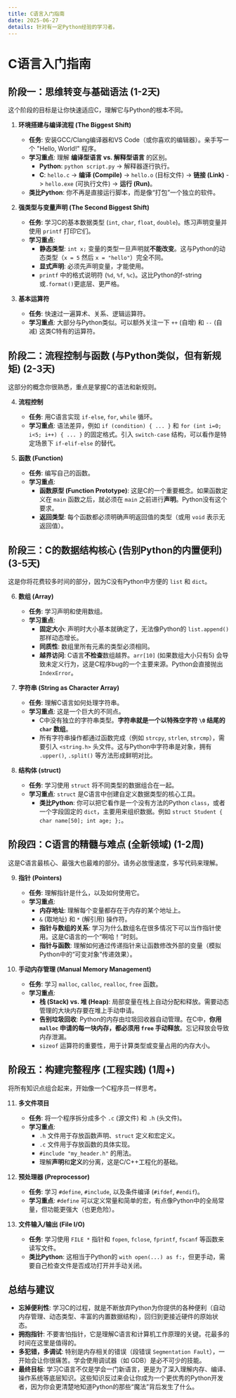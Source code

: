 ```yaml
---
title: C语言入门指南
date: 2025-06-27
details: 针对有一定Python经验的学习者。
---
```


# C语言入门指南

## 阶段一：思维转变与基础语法 (1-2天)

这个阶段的目标是让你快速适应C，理解它与Python的根本不同。

1.  **环境搭建与编译流程 (The Biggest Shift)**
    * **任务**: 安装GCC/Clang编译器和VS Code（或你喜欢的编辑器）。亲手写一个 "Hello, World!" 程序。
    * **学习重点**: 理解 **编译型语言 vs. 解释型语言** 的区别。
        * **Python**: `python script.py` -> 解释器逐行执行。
        * **C**: `hello.c` -> **编译 (Compile)** -> `hello.o` (目标文件) -> **链接 (Link)** -> `hello.exe` (可执行文件) -> **运行 (Run)**。
    * **类比Python**: 你不再是直接运行脚本，而是像“打包”一个独立的软件。

2.  **强类型与变量声明 (The Second Biggest Shift)**
    * **任务**: 学习C的基本数据类型 (`int`, `char`, `float`, `double`)。练习声明变量并使用 `printf` 打印它们。
    * **学习重点**:
        * **静态类型**: `int x;` 变量的类型一旦声明就**不能改变**。这与Python的动态类型（`x = 5` 然后 `x = "hello"`）完全不同。
        * **显式声明**: 必须先声明变量，才能使用。
        * `printf` 中的格式说明符 (`%d`, `%f`, `%c`)。这比Python的f-string或`.format()`更底层、更严格。

3.  **基本运算符**
    * **任务**: 快速过一遍算术、关系、逻辑运算符。
    * **学习重点**: 大部分与Python类似。可以额外关注一下 `++` (自增) 和 `--` (自减) 这类C特有的运算符。

## 阶段二：流程控制与函数 (与Python类似，但有新规矩) (2-3天)

这部分的概念你很熟悉，重点是掌握C的语法和新规则。

4.  **流程控制**
    * **任务**: 用C语言实现 `if-else`, `for`, `while` 循环。
    * **学习重点**: 语法差异，例如 `if (condition) { ... }` 和 `for (int i=0; i<5; i++) { ... }` 的固定格式。引入 `switch-case` 结构，可以看作是特定场景下 `if-elif-else` 的替代。

5.  **函数 (Function)**
    * **任务**: 编写自己的函数。
    * **学习重点**:
        * **函数原型 (Function Prototype)**: 这是C的一个重要概念。如果函数定义在 `main` 函数之后，就必须在 `main` 之前进行**声明**。Python没有这个要求。
        * **返回类型**: 每个函数都必须明确声明返回值的类型（或用 `void` 表示无返回值）。

## 阶段三：C的数据结构核心 (告别Python的内置便利) (3-5天)

这是你将花费较多时间的部分，因为C没有Python中方便的 `list` 和 `dict`。

6.  **数组 (Array)**
    * **任务**: 学习声明和使用数组。
    * **学习重点**:
        * **固定大小**: 声明时大小基本就确定了，无法像Python的 `list.append()` 那样动态增长。
        * **同质性**: 数组里所有元素的类型必须相同。
        * **越界访问**: C语言**不检查**数组越界。`arr[10]` (如果数组大小只有5) 会导致未定义行为，这是C程序bug的一个主要来源。Python会直接抛出 `IndexError`。

7.  **字符串 (String as Character Array)**
    * **任务**: 理解C语言如何处理字符串。
    * **学习重点**: 这是一个巨大的不同点。
        * C中没有独立的字符串类型。**字符串就是一个以特殊空字符 `\0` 结尾的 `char` 数组**。
        * 所有字符串操作都通过函数完成（例如 `strcpy`, `strlen`, `strcmp`），需要引入 `<string.h>` 头文件。这与Python中字符串是对象，拥有 `.upper()`, `.split()` 等方法形成鲜明对比。

8.  **结构体 (struct)**
    * **任务**: 学习使用 `struct` 将不同类型的数据组合在一起。
    * **学习重点**: `struct` 是C语言中创建自定义数据类型的核心工具。
        * **类比Python**: 你可以把它看作是一个没有方法的Python `class`，或者一个字段固定的 `dict`，主要用来组织数据。例如 `struct Student { char name[50]; int age; };`。

## 阶段四：C语言的精髓与难点 (全新领域) (1-2周)

这是C语言最核心、最强大也最难的部分。请务必放慢速度，多写代码来理解。

9.  **指针 (Pointers)**
    * **任务**: 理解指针是什么，以及如何使用它。
    * **学习重点**:
        * **内存地址**: 理解每个变量都存在于内存的某个地址上。
        * `&` (取地址) 和 `*` (解引用) 操作符。
        * **指针与数组的关系**: 学习为什么数组名在很多情况下可以当作指针使用。这是C语言的一个“啊哈！”时刻。
        * **指针与函数**: 理解如何通过传递指针来让函数修改外部的变量（模拟Python中的“可变对象”传递效果）。

10. **手动内存管理 (Manual Memory Management)**
    * **任务**: 学习 `malloc`, `calloc`, `realloc`, `free` 函数。
    * **学习重点**:
        * **栈 (Stack) vs. 堆 (Heap)**: 局部变量在栈上自动分配和释放。需要动态管理的大块内存要在堆上手动申请。
        * **告别垃圾回收**: Python的内存由垃圾回收器自动管理。在C中，**你用 `malloc` 申请的每一块内存，都必须用 `free` 手动释放**。忘记释放会导致内存泄漏。
        * `sizeof` 运算符的重要性，用于计算类型或变量占用的内存大小。

## 阶段五：构建完整程序 (工程实践) (1周+)

将所有知识点组合起来，开始像一个C程序员一样思考。

11. **多文件项目**
    * **任务**: 将一个程序拆分成多个 `.c` (源文件) 和 `.h` (头文件)。
    * **学习重点**:
        * `.h` 文件用于存放函数声明、`struct` 定义和宏定义。
        * `.c` 文件用于存放函数的具体实现。
        * `#include "my_header.h"` 的用法。
        * 理解**声明**和**定义**的分离，这是C/C++工程化的基础。

12. **预处理器 (Preprocessor)**
    * **任务**: 学习 `#define`, `#include`, 以及条件编译 (`#ifdef`, `#endif`)。
    * **学习重点**: `#define` 可以定义常量和简单的宏，有点像Python中的全局常量，但功能更强大（也更危险）。

13. **文件输入/输出 (File I/O)**
    * **任务**: 学习使用 `FILE *` 指针和 `fopen`, `fclose`, `fprintf`, `fscanf` 等函数来读写文件。
    * **类比Python**: 这相当于Python的 `with open(...) as f:`，但更手动，需要自己检查文件是否成功打开并手动关闭。

## 总结与建议

* **忘掉便利性**: 学习C的过程，就是不断放弃Python为你提供的各种便利（自动内存管理、动态类型、丰富的内置数据结构），回归到更接近硬件的原始状态。
* **拥抱指针**: 不要害怕指针，它是理解C语言和计算机工作原理的关键。花最多的时间在这里是值得的。
* **多犯错，多调试**: 特别是内存相关的错误（段错误 `Segmentation Fault`），一开始会让你很痛苦。学会使用调试器（如 GDB）是必不可少的技能。
* **最终目标**: 学习C语言不仅是学会一门新语言，更是为了深入理解内存、编译、操作系统等底层知识。这些知识反过来会让你成为一个更优秀的Python开发者，因为你会更清楚地知道Python的那些“魔法”背后发生了什么。
